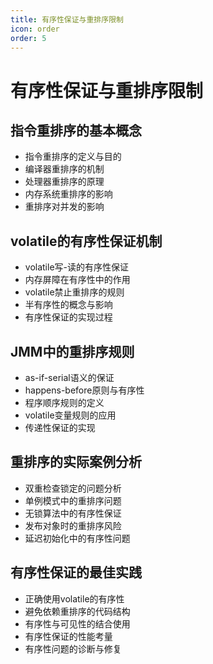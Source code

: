 ```yaml
---
title: 有序性保证与重排序限制
icon: order
order: 5
---
```


# 有序性保证与重排序限制

## 指令重排序的基本概念

- 指令重排序的定义与目的
- 编译器重排序的机制
- 处理器重排序的原理
- 内存系统重排序的影响
- 重排序对并发的影响

## volatile的有序性保证机制

- volatile写-读的有序性保证
- 内存屏障在有序性中的作用
- volatile禁止重排序的规则
- 半有序性的概念与影响
- 有序性保证的实现过程

## JMM中的重排序规则

- as-if-serial语义的保证
- happens-before原则与有序性
- 程序顺序规则的定义
- volatile变量规则的应用
- 传递性保证的实现

## 重排序的实际案例分析

- 双重检查锁定的问题分析
- 单例模式中的重排序问题
- 无锁算法中的有序性保证
- 发布对象时的重排序风险
- 延迟初始化中的有序性问题

## 有序性保证的最佳实践

- 正确使用volatile的有序性
- 避免依赖重排序的代码结构
- 有序性与可见性的结合使用
- 有序性保证的性能考量
- 有序性问题的诊断与修复
